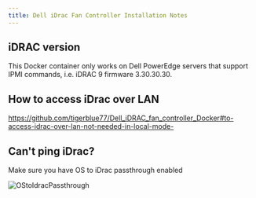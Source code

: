 ```yaml
---
title: Dell iDrac Fan Controller Installation Notes
---
```


## iDRAC version

This Docker container only works on Dell PowerEdge servers that support IPMI commands, i.e. iDRAC 9 firmware 3.30.30.30.

## How to access iDrac over LAN

https://github.com/tigerblue77/Dell_iDRAC_fan_controller_Docker#to-access-idrac-over-lan-not-needed-in-local-mode-

## Can't ping iDrac?

Make sure you have OS to iDrac passthrough enabled

![OStoIdracPassthrough](img/OStoiDracPassThrough.png)
